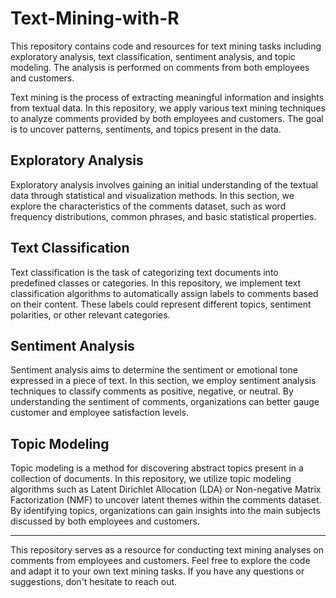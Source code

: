 # Text-Mining-with-R
This repository contains code and resources for text mining tasks including exploratory analysis, text classification, sentiment analysis, and topic modeling. The analysis is performed on comments from both employees and customers.

Text mining is the process of extracting meaningful information and insights from textual data. In this repository, we apply various text mining techniques to analyze comments provided by both employees and customers. The goal is to uncover patterns, sentiments, and topics present in the data.

## Exploratory Analysis

Exploratory analysis involves gaining an initial understanding of the textual data through statistical and visualization methods. In this section, we explore the characteristics of the comments dataset, such as word frequency distributions, common phrases, and basic statistical properties.

## Text Classification

Text classification is the task of categorizing text documents into predefined classes or categories. In this repository, we implement text classification algorithms to automatically assign labels to comments based on their content. These labels could represent different topics, sentiment polarities, or other relevant categories.

## Sentiment Analysis

Sentiment analysis aims to determine the sentiment or emotional tone expressed in a piece of text. In this section, we employ sentiment analysis techniques to classify comments as positive, negative, or neutral. By understanding the sentiment of comments, organizations can better gauge customer and employee satisfaction levels.

## Topic Modeling

Topic modeling is a method for discovering abstract topics present in a collection of documents. In this repository, we utilize topic modeling algorithms such as Latent Dirichlet Allocation (LDA) or Non-negative Matrix Factorization (NMF) to uncover latent themes within the comments dataset. By identifying topics, organizations can gain insights into the main subjects discussed by both employees and customers.

---

This repository serves as a resource for conducting text mining analyses on comments from employees and customers. Feel free to explore the code and adapt it to your own text mining tasks. If you have any questions or suggestions, don't hesitate to reach out.